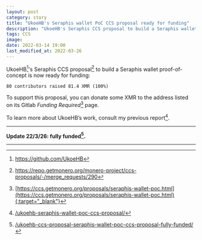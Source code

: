 ```yaml
---
layout: post
category: story
title: "UkoeHB's Seraphis wallet PoC CCS proposal ready for funding"
description: "UkoeHB's Seraphis CCS proposal to build a Seraphis wallet proof-of-concept is now ready for funding."
tags: CCS
image: 
date: 2022-03-14 19:00
last_modified_at: 2022-03-26
---
```


UkoeHB[^1]'s Seraphis CCS proposal[^2] to build a Seraphis wallet proof-of-concept is now ready for funding:

```
80 contributors raised 81.4 XMR (100%)
```

To support this proposal, you can donate some XMR to the address listed on its Gitlab *Funding Required*[^3] page.

To learn more about UkoeHB’s work, consult my previous report[^4].

---

**Update 22/3/26: fully funded[^5].**

---

[^1]: https://github.com/UkoeHB
[^2]: https://repo.getmonero.org/monero-project/ccs-proposals/-/merge_requests/290
[^3]: [https://ccs.getmonero.org/proposals/seraphis-wallet-poc.html](https://ccs.getmonero.org/proposals/seraphis-wallet-poc.html){:target="_blank"}
[^4]: [/ukoehb-seraphis-wallet-poc-ccs-proposal/](/ukoehb-seraphis-wallet-poc-ccs-proposal/)
[^5]: [/ukoehb-ccs-proposal-seraphis-wallet-poc-ccs-proposal-fully-funded/](/ukoehb-ccs-proposal-seraphis-wallet-poc-ccs-proposal-fully-funded/)
